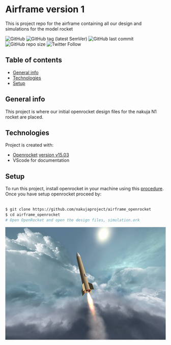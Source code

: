 # Airframe version 1

This is project repo for the airframe containing all our design and simulations for the model rocket

![GitHub](https://img.shields.io/github/license/nakujaproject/airframe_openrocket)
![GitHub tag (latest SemVer)](https://img.shields.io/github/v/tag/nakujaproject/airframe_openrocket) ![GitHub last commit](https://img.shields.io/github/last-commit/nakujaproject/airframe_openrocket) ![GitHub repo size](https://img.shields.io/github/repo-size/nakujaproject/airframe_openrocket) ![Twitter Follow](https://img.shields.io/twitter/follow/Nakuja6?style=social)

## Table of contents

* [General info](#general-info)
* [Technologies](#technologies)
* [Setup](#setup)

## General info

This project is where our initial openrocket design files for the nakuja N1 rocket are placed.

## Technologies

Project is created with:

* [Openrocket](https://openrocket.info/) [version v15.03](https://github.com/openrocket/openrocket/releases/download/release-15.03/OpenRocket-15.03.jar)
* VScode for documentation

## Setup

To run this project, install openrocket in your machine using this [procedure](http://wiki.openrocket.info/Downloading_%26_Installing). Once you have setup openrocket proceed by:

```bash

$ git clone https://github.com/nakujaproject/airframe_openrocket
$ cd airframe_openrocket
# Open OpenRocket and open the design files, simulation.ork

```

![Our rocket](img/rocket.png)

